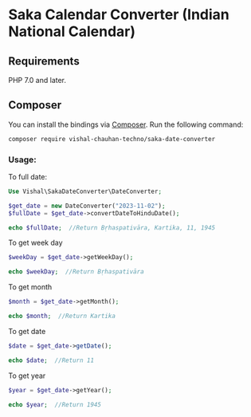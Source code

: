 # Saka Calendar Converter (Indian National Calendar)

## Requirements

PHP 7.0 and later.

## Composer

You can install the bindings via [Composer](http://getcomposer.org/). Run the following command:

```bash
composer require vishal-chauhan-techno/saka-date-converter
```

### Usage:

To full date:
```php
Use Vishal\SakaDateConverter\DateConverter;

$get_date = new DateConverter("2023-11-02");
$fullDate = $get_date->convertDateToHinduDate();

echo $fullDate;  //Return Bṛhaspativāra, Kartika, 11, 1945
```

To get week day
```php
$weekDay = $get_date->getWeekDay();

echo $weekDay;  //Return Bṛhaspativāra
```

To get month
```php
$month = $get_date->getMonth();

echo $month;  //Return Kartika
```

To get date
```php
$date = $get_date->getDate();

echo $date;  //Return 11
```

To get year
```php
$year = $get_date->getYear();

echo $year;  //Return 1945
```